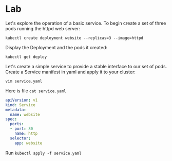 # Lab

Let's explore the operation of a basic service. To begin create a set of three pods running the httpd web server:

`
kubectl create deployment website --replicas=3 --image=httpd
`

Display the Deployment and the pods it created:

`kubectl get deploy`

Let's create a simple service to provide a stable interface to our set of pods. Create a Service manifest in yaml and apply it to your cluster:

`vim service.yaml`

Here is file 
`cat service.yaml`

```yaml
apiVersion: v1
kind: Service
metadata:
  name: website
spec:
  ports:
  - port: 80
    name: http
  selector:
    app: website
```

Run 
`kubectl apply -f service.yaml`
